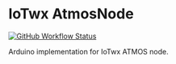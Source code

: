 # IoTwx AtmosNode

[![GitHub Workflow Status](https://img.shields.io/github/workflow/status/NCAR/esp32-atomlite-arduino-atmos-node/Build?logo=github&style=for-the-badge)](https://github.com/NCAR/esp32-atomlite-arduino-atmos-node/actions)

Arduino implementation for IoTwx ATMOS node.
